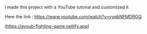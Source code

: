 I made this project with a YouTube tutorial and customized it

Here the link : https://www.youtube.com/watch?v=vyqbNFMDRGQ



(https://ayoub-fighting-game.netlify.app)
